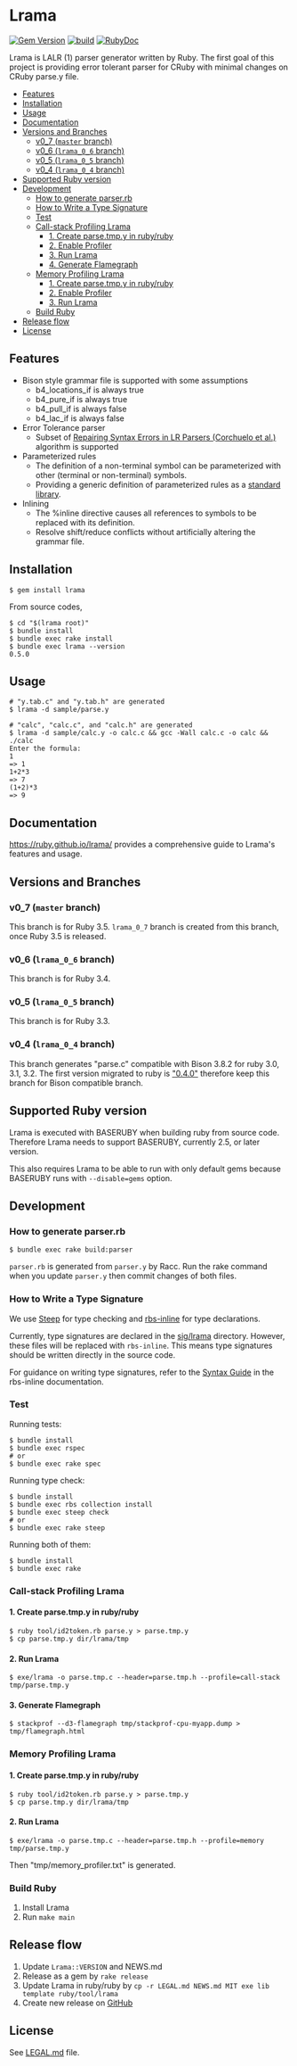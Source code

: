 # Lrama

[![Gem Version](https://badge.fury.io/rb/lrama.svg)](https://badge.fury.io/rb/lrama)
[![build](https://github.com/ruby/lrama/actions/workflows/test.yaml/badge.svg)](https://github.com/ruby/lrama/actions/workflows/test.yaml)
[![RubyDoc](https://img.shields.io/badge/%F0%9F%93%9ARubyDoc-documentation-informational.svg)](https://www.rubydoc.info/gems/lrama)

Lrama is LALR (1) parser generator written by Ruby. The first goal of this project is providing error tolerant parser for CRuby with minimal changes on CRuby parse.y file.

- [Features](#features)
- [Installation](#installation)
- [Usage](#usage)
- [Documentation](#documentation)
- [Versions and Branches](#versions-and-branches)
  - [v0\_7 (`master` branch)](#v0_7-master-branch)
  - [v0\_6 (`lrama_0_6` branch)](#v0_6-lrama_0_6-branch)
  - [v0\_5 (`lrama_0_5` branch)](#v0_5-lrama_0_5-branch)
  - [v0\_4 (`lrama_0_4` branch)](#v0_4-lrama_0_4-branch)
- [Supported Ruby version](#supported-ruby-version)
- [Development](#development)
  - [How to generate parser.rb](#how-to-generate-parserrb)
  - [How to Write a Type Signature](#how-to-write-a-type-signature)
  - [Test](#test)
  - [Call-stack Profiling Lrama](#call-stack-profiling-lrama)
    - [1. Create parse.tmp.y in ruby/ruby](#1-create-parsetmpy-in-rubyruby)
    - [2. Enable Profiler](#2-enable-profiler)
    - [3. Run Lrama](#3-run-lrama)
    - [4. Generate Flamegraph](#4-generate-flamegraph)
  - [Memory Profiling Lrama](#memory-profiling-lrama)
    - [1. Create parse.tmp.y in ruby/ruby](#1-create-parsetmpy-in-rubyruby-1)
    - [2. Enable Profiler](#2-enable-profiler-1)
    - [3. Run Lrama](#3-run-lrama-1)
  - [Build Ruby](#build-ruby)
- [Release flow](#release-flow)
- [License](#license)

## Features

* Bison style grammar file is supported with some assumptions
  * b4_locations_if is always true
  * b4_pure_if is always true
  * b4_pull_if is always false
  * b4_lac_if is always false
* Error Tolerance parser
  * Subset of [Repairing Syntax Errors in LR Parsers (Corchuelo et al.)](https://idus.us.es/bitstream/handle/11441/65631/Repairing%20syntax%20errors.pdf) algorithm is supported
* Parameterized rules
  * The definition of a non-terminal symbol can be parameterized with other (terminal or non-terminal) symbols.
  * Providing a generic definition of parameterized rules as a [standard library](lib/lrama/grammar/stdlib.y).
* Inlining
  * The %inline directive causes all references to symbols to be replaced with its definition.
  * Resolve shift/reduce conflicts without artificially altering the grammar file.

## Installation

```shell
$ gem install lrama
```

From source codes,

```shell
$ cd "$(lrama root)"
$ bundle install
$ bundle exec rake install
$ bundle exec lrama --version
0.5.0
```

## Usage

```shell
# "y.tab.c" and "y.tab.h" are generated
$ lrama -d sample/parse.y
```

```shell
# "calc", "calc.c", and "calc.h" are generated
$ lrama -d sample/calc.y -o calc.c && gcc -Wall calc.c -o calc && ./calc
Enter the formula:
1
=> 1
1+2*3
=> 7
(1+2)*3
=> 9
```

## Documentation

https://ruby.github.io/lrama/ provides a comprehensive guide to Lrama's features and usage.

## Versions and Branches

### v0_7 (`master` branch)

This branch is for Ruby 3.5. `lrama_0_7` branch is created from this branch, once Ruby 3.5 is released.

### v0_6 (`lrama_0_6` branch)

This branch is for Ruby 3.4.

### v0_5 (`lrama_0_5` branch)

This branch is for Ruby 3.3.

### v0_4 (`lrama_0_4` branch)

This branch generates "parse.c" compatible with Bison 3.8.2 for ruby 3.0, 3.1, 3.2. The first version migrated to ruby is ["0.4.0"](https://github.com/ruby/ruby/pull/7798) therefore keep this branch for Bison compatible branch.

## Supported Ruby version

Lrama is executed with BASERUBY when building ruby from source code. Therefore Lrama needs to support BASERUBY, currently 2.5, or later version.

This also requires Lrama to be able to run with only default gems because BASERUBY runs with `--disable=gems` option.

## Development

### How to generate parser.rb

```shell
$ bundle exec rake build:parser
```

`parser.rb` is generated from `parser.y` by Racc.
Run the rake command when you update `parser.y` then commit changes of both files.

### How to Write a Type Signature

We use [Steep](https://github.com/soutaro/steep) for type checking and [rbs-inline](https://github.com/soutaro/rbs-inline) for type declarations.

Currently, type signatures are declared in the [sig/lrama](https://github.com/ruby/lrama/blob/master/sig/lrama) directory. However, these files will be replaced with `rbs-inline`. This means type signatures should be written directly in the source code.

For guidance on writing type signatures, refer to the [Syntax Guide](https://github.com/soutaro/rbs-inline/wiki/Syntax-guide) in the rbs-inline documentation.

### Test

Running tests:

```shell
$ bundle install
$ bundle exec rspec
# or
$ bundle exec rake spec
```

Running type check:

```shell
$ bundle install
$ bundle exec rbs collection install
$ bundle exec steep check
# or
$ bundle exec rake steep
```

Running both of them:

```shell
$ bundle install
$ bundle exec rake
```

### Call-stack Profiling Lrama

#### 1. Create parse.tmp.y in ruby/ruby

```shell
$ ruby tool/id2token.rb parse.y > parse.tmp.y
$ cp parse.tmp.y dir/lrama/tmp
```

#### 2. Run Lrama

```shell
$ exe/lrama -o parse.tmp.c --header=parse.tmp.h --profile=call-stack tmp/parse.tmp.y
```

#### 3. Generate Flamegraph

```shell
$ stackprof --d3-flamegraph tmp/stackprof-cpu-myapp.dump > tmp/flamegraph.html
```

### Memory Profiling Lrama

#### 1. Create parse.tmp.y in ruby/ruby

```shell
$ ruby tool/id2token.rb parse.y > parse.tmp.y
$ cp parse.tmp.y dir/lrama/tmp
```

#### 2. Run Lrama

```shell
$ exe/lrama -o parse.tmp.c --header=parse.tmp.h --profile=memory tmp/parse.tmp.y
```

Then "tmp/memory_profiler.txt" is generated.

### Build Ruby

1. Install Lrama
2. Run `make main`

## Release flow

1. Update `Lrama::VERSION` and NEWS.md
2. Release as a gem by `rake release`
3. Update Lrama in ruby/ruby by `cp -r LEGAL.md NEWS.md MIT exe lib template ruby/tool/lrama`
4. Create new release on [GitHub](https://github.com/ruby/lrama/releases)

## License

See [LEGAL.md](./LEGAL.md) file.
